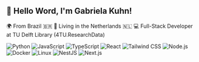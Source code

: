 ## 👋 Hello Word, I'm Gabriela Kuhn!

🌍 From Brazil 🇧🇷
📍 Living in the Netherlands 🇳🇱
💻 Full-Stack Developer at TU Delft Library (4TU.ResearchData)




![Python](https://img.shields.io/badge/-Python-3776AB?style=flat-square&logo=python&logoColor=white)   ![JavaScript](https://img.shields.io/badge/-JavaScript-F7DF1E?style=flat-square&logo=javascript&logoColor=black)
   ![TypeScript](https://img.shields.io/badge/-TypeScript-3178C6?style=flat-square&logo=typescript&logoColor=white) ![React](https://img.shields.io/badge/-React-61DAFB?style=flat-square&logo=react&logoColor=black)     ![Tailwind CSS](https://img.shields.io/badge/-TailwindCSS-06B6D4?style=flat-square&logo=tailwindcss&logoColor=white) ![Node.js](https://img.shields.io/badge/-Node.js-339933?style=flat-square&logo=node.js&logoColor=white)   ![Docker](https://img.shields.io/badge/-Docker-2496ED?style=flat-square&logo=docker&logoColor=white)
![Linux](https://img.shields.io/badge/-Linux-FCC624?style=flat-square&logo=linux&logoColor=black) ![NestJS](https://img.shields.io/badge/-NestJS-E0234E?style=flat-square&logo=nestjs&logoColor=white) ![Next.js](https://img.shields.io/badge/-Next.js-000000?style=flat-square&logo=nextdotjs&logoColor=white)

